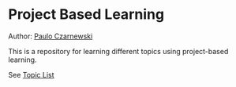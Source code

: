# Project Based Learning
Author: [Paulo Czarnewski](https://czarnewski.github.io/czarnewski/index.html)

This is a repository for learning different topics using project-based learning.

See [Topic List](topic_list.md)
